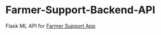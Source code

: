 # Farmer-Support-Backend-API

Flask ML API for [Farmer Support App](https://github.com/bbhupen/Farmer-Support)
